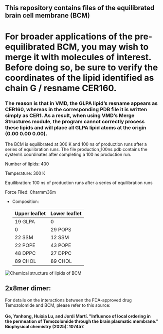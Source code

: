 ## This repository contains files of the equilibrated brain cell membrane (BCM)

# For broader applications of the pre-equilibrated BCM, you may wish to merge it with molecules of interest. Before doing so, be sure to verify the coordinates of the lipid identified as chain G / resname CER160.

### The reason is that in VMD, the GLPA lipid’s resname appears as CER160, whereas in the corresponding PDB file it is written simply as CER1. As a result, when using VMD’s Merge Structures module, the program cannot correctly process these lipids and will place all GLPA lipid atoms at the origin (0.00 0.00 0.00).

The BCM is equilibrated at 300 K and 100 ns of production runs after a series of equilibration runs.
The file production_100ns.pdb contains the system’s coordinates after completing a 100 ns production run.

Number of lipids: 400

Temperature: 300 K

Equilibration: 100 ns of production runs after a series of equilibration runs

Force Filed: Charmm36m

* Composition:

   | Upper leaflet         |Lower leaflet  |
  | ------------- | ------------- |
   | 19 GLPA               | 0  |
   | 0                     | 29 POPS |
   | 22 SSM                | 12 SSM |
   | 22 POPE               | 43 POPE |
   | 48 DPPC               | 27 DPPC |
   | 89 CHOL               | 89 CHOL |

![Chemical structure of lipids of BCM](https://github.githubassets.com/images/modules/logos_page/GitHub-Mark.png)

## 2x8mer dimer:
For details on the interactions between the FDA-approved drug Temozolomide and BCM, please refer to this source:

#### Ge, Yanhong, Huixia Lu, and Jordi Martí. "Influence of local ordering in the permeation of Temozolomide through the brain plasmatic membrane." Biophysical chemistry (2025): 107457.
